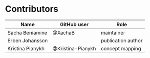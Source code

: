 # Contributors

Name | GitHub user | Role
--- | --- | ---
Sacha Beniamine | @XachaB | maintainer | Author, Patron
Erben Johansson | | publication author | Author
Kristina Pianykh | @Kristina-Pianykh | concept mapping | Author
